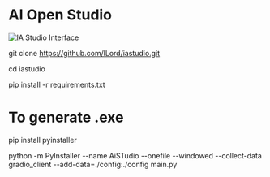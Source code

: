 # AI Open Studio

![IA Studio Interface](https://i.imgur.com/QK4nurC.png)

git clone https://github.com/lLord/iastudio.git

cd iastudio

pip install -r requirements.txt


# To generate .exe

pip install pyinstaller

python -m PyInstaller --name AiSTudio --onefile --windowed --collect-data gradio_client --add-data=./config:./config main.py
